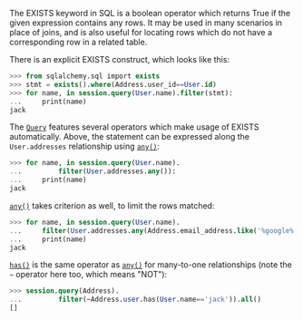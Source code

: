 The EXISTS keyword in SQL is a boolean operator which returns True if the given expression contains any rows. It may be used in many scenarios in place of joins, and is also useful for locating rows which do not have a corresponding row in a related table.

There is an explicit EXISTS construct, which looks like this:
    
```sql    
>>> from sqlalchemy.sql import exists
>>> stmt = exists().where(Address.user_id==User.id)
>>> for name, in session.query(User.name).filter(stmt):
...     print(name)
jack
```

The [`Query`](http://docs.sqlalchemy.org/query.html#sqlalchemy.orm.query.Query "sqlalchemy.orm.query.Query") features several operators which make usage of EXISTS automatically. Above, the statement can be expressed along the `User.addresses` relationship using [`any()`](http://docs.sqlalchemy.org/internals.html#sqlalchemy.orm.properties.RelationshipProperty.Comparator.any "sqlalchemy.orm.properties.RelationshipProperty.Comparator.any"):
    
```sql    
>>> for name, in session.query(User.name).
...         filter(User.addresses.any()):
...     print(name)
jack
```

[`any()`](http://docs.sqlalchemy.org/internals.html#sqlalchemy.orm.properties.RelationshipProperty.Comparator.any "sqlalchemy.orm.properties.RelationshipProperty.Comparator.any") takes criterion as well, to limit the rows matched:
    
```sql    
>>> for name, in session.query(User.name).
...     filter(User.addresses.any(Address.email_address.like('%google%'))):
...     print(name)
jack
```

[`has()`](http://docs.sqlalchemy.org/internals.html#sqlalchemy.orm.properties.RelationshipProperty.Comparator.has "sqlalchemy.orm.properties.RelationshipProperty.Comparator.has") is the same operator as [`any()`](http://docs.sqlalchemy.org/internals.html#sqlalchemy.orm.properties.RelationshipProperty.Comparator.any "sqlalchemy.orm.properties.RelationshipProperty.Comparator.any") for many-to-one relationships (note the `~` operator here too, which means "NOT"):
    
```sql    
>>> session.query(Address).
...         filter(~Address.user.has(User.name=='jack')).all()
[]
```
